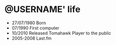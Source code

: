 @USERNAME' life
===============

- 27/07/1980 Born
- 07/1990 First computer
- 10/2010 Released Tomahawk Player to the public
- 2005-2008 Last.fm
